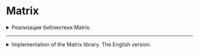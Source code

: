 # Matrix

<details>
<summary>Реализация библиотеки Matrix.</summary>


> ***Более подробную документацию можно прочесть в Matrix/Matrix.docc/Matrix.md*** 


### Напоминание основных положений о матрице

Матрица - прямоугольная таблица чисел, расположенных в m строках и n столбцах.

```
    1 2 3
A = 4 5 6
    7 8 9
```

```
     1  2  3  4
В =  5  6  7  8
     9 10 11 12
```

Получить нужный элемент можно при помощи индексов, так
A[1,1] = 1, где первый индекс - номер строки, второй - номер столбца.

Порядок матрицы — это число ее строк или столбцов. \
Главная диагональ квадратной матрицы — это диагональ, идущая из левого верхнего в правый нижний угол. \
Прямоугольная матрица (В) — это матрица, у которой число строк не равно числу столбцов. \
Квадратная матрица (А) — это матрица у которой число строк равно числу столбцов.

### Операции над матрицами

| Операция    | Описание   | Исключительные ситуации |
| ----------- | ----------- | ----------- |
| `func equalMatrix(other: Matrix)` | Проверяет матрицы на равенство между собой |  |
| `func sumMatrix(other: Matrix)` | Прибавляет вторую матрицы к текущей | различная размерность матриц |
| `func subMatrix(other: Matrix)` | Вычитает из текущей матрицы другую | различная размерность матриц |
| `func mulNumber(number: Double)` | Умножает текущую матрицу на число |  |
| `func mulMatrix(other: Matrix)` | Умножает текущую матрицу на вторую | число столбцов первой матрицы не равно числу строк второй матрицы |
| `func transposeMatrix()` | Создает новую транспонированную матрицу из текущей и возвращает ее |  |
| `func determinantMatrix()` | Вычисляет и возвращает определитель текущей матрицы | матрица не является квадратной |
| `func calcComplementsMatrix()` | Вычисляет матрицу алгебраических дополнений текущей матрицы и возвращает ее | матрица не является квадратной |
| `func inverseMatrix()` | Вычисляет и возвращает обратную матрицу | определитель матрицы равен 0 |

Перегрузка следующих операторов, частично соответствующие операциям выше:

| Оператор    | Описание   | Исключительные ситуации |
| ----------- | ----------- | ----------- |
| `+`      | Сложение двух матриц  | различная размерность матриц |
| `-`   | Вычитание одной матрицы из другой | различная размерность матриц |
| `*`  | Умножение матриц и умножение матрицы на число | число столбцов первой матрицы не равно числу строк второй матрицы |
| `==`  | Проверка на равенство матриц (`equalMatrix`) | |
| `+=`  | Присвоение сложения (`sumMatrix`)   | различная размерность матриц |
| `-=`  | Присвоение разности (`subMatrix`) | различная размерность матриц |
| `*=`  | Присвоение умножения (`mulMatrix`/`mulNumber`) | число столбцов первой матрицы не равно числу строк второй матрицы |
| `subscript(rows: Int, columns: Int)`  | Индексация по элементам матрицы (строка, колонка) | индекс за пределами матрицы |

</details>


***


<details>
<summary>Implementation of the Matrix library. The English version. </summary>


> ***More detailed documentation can be found in Matrix/Matrix.docc/Matrix.md*** 


### A reminder of the matrix basics

Matrix is a rectangular table of numbers arranged in m rows and n columns

```
    1 2 3
A = 4 5 6
    7 8 9
```

```
     1  2  3  4
В =  5  6  7  8
     9 10 11 12
```

You can get the desired element using indices as follows A[1,1] = 1, where the first index is the row number, the second is the column number.

The order of a matrix is the number of its rows or columns. \
The main diagonal of a square matrix is the diagonal from the upper left to the lower right corner.

A rectangular matrix (B) is a matrix with the number of rows not equal to the number of columns. \
A square matrix (A) is a matrix with the number of rows equal to the number of columns.

## Matrix operations

| Operation | Description | Exceptional situations |
| ----------- | ----------- | ----------- |
| `func equalMatrix(other: Matrix) ` | Checks matrices for equality with each other |  |
| `func sumMatrix(other: Matrix)` | Adds the second matrix to the current one | different matrix dimensions |
| `func subMatrix(other: Matrix)` | Subtracts another matrix from the current one | different matrix dimensions |
| `func mulNumber(number: Double)` | Multiplies the current matrix by a number |  |
| `func mulMatrix(other: Matrix)` | Multiplies the current matrix by the second matrix | the number of columns of the first matrix is not equal to the number of rows of the second matrix |
| `func transposeMatrix()` | Creates a new transposed matrix from the current one and returns it |  |
| `func determinantMatrix()` | Calculates and returns the determinant of the current matrix | the matrix is not square |
| `func calcComplementsMatrix()` | Calculates the algebraic addition matrix of the current one and returns it | the matrix is not square |
| `func inverseMatrix()` | Calculates and returns the inverse matrix | matrix determinant is 0 |

Overloading of the following operators, partially corresponding to the operations above:

| Operator | Description | Exceptional situations |
| ----------- | ----------- | ----------- |
| `+`      | Addition of two matrices | different matrix dimensions |
| `-`   | Subtraction of one matrix from another | different matrix dimensions |
| `*`  | Matrix multiplication and matrix multiplication by a number | the number of columns of the first matrix does not equal the number of rows of the second matrix |
| `==`  | Checks for matrices equality (`equalMatrix`) | |
| `+=`  | Addition assignment (`sumMatrix`) | different matrix dimensions |
| `-=`  | Difference assignment (`subMatrix`) | different matrix dimensions |
| `*=`  | Multiplication assignment (`mulMatrix`/`mulNumber`) | the number of columns of the first matrix does not equal the number of rows of the second matrix |
| `subscript(rows: Int, columns: Int)`  | Indexation by matrix elements (row, column) | index is outside the matrix |

</details>
